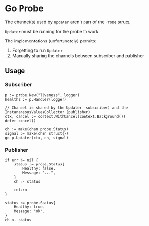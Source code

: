 # Go Probe

The channel(s) used by `Updater` aren't part of the `Probe` struct.

`Updater` must be running for the probe to work.

The implementations (unfortunately) permits:

1. Forgetting to run `Updater`
1. Manually sharing the channels between subscriber and publisher

## Usage

### Subscriber

```golang
p := probe.New("liveness", logger)
healthz := p.Handler(logger)

// Channel is shared by the Updater (subscriber) and the InstananeousValuesCollector (publisher)
ctx, cancel := context.WithCancel(context.Background())
defer cancel()

ch := make(chan probe.Status)
signal := make(chan struct{})
go p.Updater(ctx, ch, signal)
```

### Publisher

```golang
if err != nil {
    status := probe.Status{
        Healthy: false,
        Message: "...",
    }
    ch <- status

    return
}

status := probe.Status{
    Healthy: true,
    Message: "ok",
}
ch <- status
```
